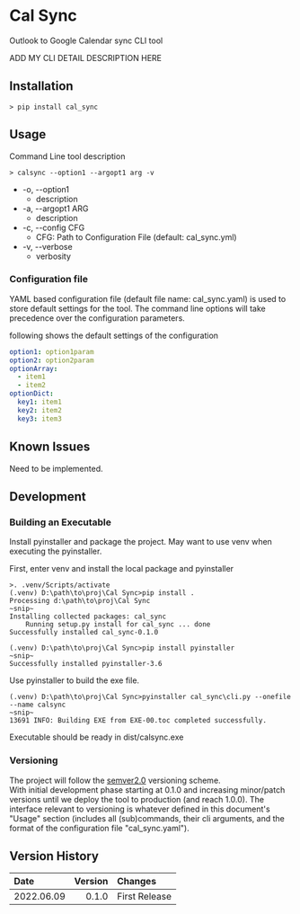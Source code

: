 Cal Sync
========================================================================

Outlook to Google Calendar sync CLI tool

ADD MY CLI DETAIL DESCRIPTION HERE

Installation
------------------------------------------------------------------------

~~~shell
> pip install cal_sync
~~~

Usage
------------------------------------------------------------------------


Command Line tool description

~~~shell
> calsync --option1 --argopt1 arg -v
~~~

* -o, --option1
    * description
* -a, --argopt1 ARG
    * description
* -c, --config CFG
    * CFG: Path to Configuration File (default: cal_sync.yml)
* -v, --verbose
    * verbosity

### Configuration file

YAML based configuration file (default file name: cal_sync.yaml)
is used to store default settings for the tool.
The command line options will take precedence over the configuration parameters.

following shows the default settings of the configuration

~~~yaml
option1: option1param
option2: option2param
optionArray:
  - item1
  - item2
optionDict:
  key1: item1
  key2: item2
  key3: item3
~~~

Known Issues
------------------------------------------------------------------------

Need to be implemented.

Development
------------------------------------------------------------------------

### Building an Executable

Install pyinstaller and package the project.
May want to use venv when executing the pyinstaller.

First, enter venv and install the local package and pyinstaller

~~~shell
>. .venv/Scripts/activate
(.venv) D:\path\to\proj\Cal Sync>pip install .
Processing d:\path\to\proj\Cal Sync
~snip~
Installing collected packages: cal_sync
    Running setup.py install for cal_sync ... done
Successfully installed cal_sync-0.1.0

(.venv) D:\path\to\proj\Cal Sync>pip install pyinstaller
~snip~
Successfully installed pyinstaller-3.6
~~~

Use pyinstaller to build the exe file.

~~~shell
(.venv) D:\path\to\proj\Cal Sync>pyinstaller cal_sync\cli.py --onefile --name calsync
~snip~
13691 INFO: Building EXE from EXE-00.toc completed successfully.
~~~

Executable should be ready in dist/calsync.exe

### Versioning

The project will follow the [semver2.0](http://semver.org/) versioning scheme.  
With initial development phase starting at 0.1.0 and increasing
minor/patch versions until we deploy the tool to production
(and reach 1.0.0).
The interface relevant to versioning is whatever defined in this
document's "Usage" section (includes all (sub)commands, their cli arguments,
and the format of the configuration file "cal_sync.yaml").

Version History
------------------------------------------------------------------------

Date        | Version   | Changes
:--         | --:       | :--
2022.06.09  | 0.1.0     | First Release